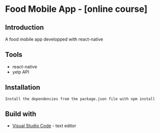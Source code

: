 # Food Mobile App - [online course]

## Introduction
A food mobile app developped with react-native

## Tools
- react-native
- yelp API

## Installation
    Install the dependencies from the package.json file with npm install

## Build with
* [Visual Studio Code](https://code.visualstudio.com/) - text editor
